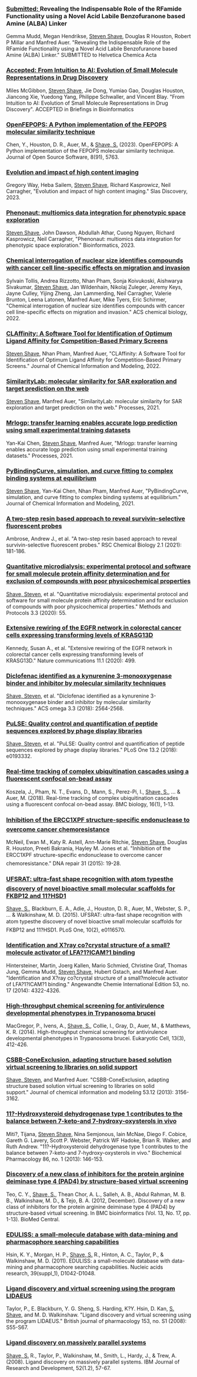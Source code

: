### <u>Submitted: </u>Revealing the Indispensable Role of the RFamide Functionality using a Novel Acid Labile Benzofuranone based Amine (ALBA) Linker

Gemma Mudd, Megan Hendrikse, <u>Steven Shave</u>, Douglas R Houston, Robert P Millar and Manfred Auer. "Revealing the Indispensable Role of the RFamide Functionality using a Novel Acid Labile Benzofuranone based Amine (ALBA) Linker." SUBMITTED to Helvetica Chemica Acta


### <a href="https://doi.org/10.1093/bib/bbad422"><u>Accepted: </u>From Intuition to AI: Evolution of Small Molecule Representations in Drug Discovery</a>

Miles McGibbon, <u>Steven Shave</u>, Jie Dong, Yumiao Gao, Douglas Houston, Jiancong Xie, Yuedong Yang, Philippe Schwaller, and Vincent Blay. "From Intuition to AI: Evolution of Small Molecule Representations in Drug Discovery". ACCEPTED in Briefings in Bioinformatics

<a href="https://doi.org/10.1093/bib/bbad422"><i class="fas fa-fw fa-link"></i></a>
<a href="https://doi.org/10.1093/bib/bbad422"><i class="fas fa-fw fa-newspaper"></i></a>

### <a href="https://doi.org/10.21105/joss.05763">OpenFEPOPS: A Python implementation of the FEPOPS molecular similarity technique</a>

Chen, Y., Houston, D. R., Auer, M., & <u>Shave, S.</u> (2023). OpenFEPOPS: A Python implementation of the FEPOPS molecular similarity technique. Journal of Open Source Software, 8(91), 5763. 

<a href="https://doi.org/10.21105/joss.05763"><i class="fas fa-fw fa-link"></i></a>
<a href="https://joss.theoj.org/papers/10.21105/joss.05763"><i class="fas fa-fw fa-newspaper"></i></a>
<a href="{{site.url}}/files/publications/2023_OpenFEPOPS.pdf"><i class="fas fa-fw fa-file-pdf fa-xl" aria-hidden="true"></i></a>
<a href="https://github.com/JustinYKC/FEPOPS"><i class="fab fa-fw fa-github zoom"></i></a>

### <a href="https://doi.org/10.1016/j.slasd.2023.08.009">Evolution and impact of high content imaging</a>

Gregory Way, Heba Sailem, <u>Steven Shave</u>, Richard Kasprowicz, Neil Carragher, "Evolution and impact of high content imaging." Slas Discovery, 2023.

<a href="https://doi.org/10.1016/j.slasd.2023.08.009"><i class="fas fa-fw fa-link"></i></a>
<a href="https://slas-discovery.org/article/S2472-5552(23)00066-7/fulltext"><i class="fas fa-fw fa-newspaper"></i></a>
<a href="{{site.url}}/files/publications/2023_Evolution_and_impact_of_HCI.pdf"><i class="fas fa-fw fa-file-pdf fa-xl" aria-hidden="true"></i></a>

### <a href="https://doi.org/10.1093/bioinformatics/btad143">Phenonaut: multiomics data integration for phenotypic space exploration</a>

<u>Steven Shave</u>, John Dawson, Abdullah Athar, Cuong Nguyen, Richard Kasprowicz, Neil Carragher, "Phenonaut: multiomics data integration for phenotypic space exploration." Bioinformatics, 2023.

<a href="https://doi.org/10.1093/bioinformatics/btad143"><i class="fas fa-fw fa-link"></i></a>
<a href="https://academic.oup.com/bioinformatics/article/39/4/btad143/7082955"><i class="fas fa-fw fa-newspaper"></i></a>
<a href="{{site.url}}/files/publications/2023_Phenonaut.pdf"><i class="fas fa-fw fa-file-pdf fa-xl" aria-hidden="true"></i></a>
<a href="https://github.com/CarragherLab/phenonaut"><i class="fab fa-fw fa-github zoom"></i></a>

### <a href="https://doi.org/10.1021/acschembio.2c00004">Chemical interrogation of nuclear size identifies compounds with cancer cell line-specific effects on migration and invasion</a>

Sylvain Tollis, Andrea Rizzotto, Nhan Pham, Sonja Koivukoski, Aishwarya Sivakumar, <u>Steven Shave</u>, Jan Wildenhain, Nikolaj Zuleger, Jeremy Keys, Jayne Culley, Yijing Zheng, Jan Lammerding, Neil Carragher, Valerie Brunton, Leena Latonen, Manfred Auer, Mike Tyers, Eric Schirmer, "Chemical interrogation of nuclear size identifies compounds with cancer cell line-specific effects on migration and invasion." ACS chemical biology, 2022.

<a href="https://doi.org/10.1021/acschembio.2c00004"><i class="fas fa-fw fa-link"></i></a>
<a href="https://pubs.acs.org/doi/10.1021/acschembio.2c00004"><i class="fas fa-fw fa-newspaper"></i></a>
<a href="{{site.url}}/files/publications/2022_Chemical_Interrogation_of_Nuclear_Size.pdf"><i class="fas fa-fw fa-file-pdf fa-xl" aria-hidden="true"></i></a>

### <a href="https://doi.org/10.1021/acs.jcim.2c00285">CLAffinity: A Software Tool for Identification of Optimum Ligand Affinity for Competition-Based Primary Screens</a>

<u>Steven Shave</u>, Nhan Pham, Manfred Auer, "CLAffinity: A Software Tool for Identification of Optimum Ligand Affinity for Competition-Based Primary Screens." Journal of Chemical Information and Modeling, 2022.

<a href="https://doi.org/10.1021/acs.jcim.2c00285"><i class="fas fa-fw fa-link"></i></a>
<a href="https://pubs.acs.org/doi/10.1021/acs.jcim.2c00285"><i class="fas fa-fw fa-newspaper"></i></a>
<a href="{{site.url}}/files/publications/2022_CLAffinity.pdf"><i class="fas fa-fw fa-file-pdf fa-xl" aria-hidden="true"></i></a>
<a href="https://github.com/stevenshave/competition-label-affinity"><i class="fab fa-fw fa-github zoom"></i></a>

### <a href="https://doi.org/10.3390/pr9091520">SimilarityLab: molecular similarity for SAR exploration and target prediction on the web</a>

<u>Steven Shave</u>, Manfred Auer, "SimilarityLab: molecular similarity for SAR exploration and target prediction on the web." Processes, 2021.

<a href="https://doi.org/10.3390/pr9091520"><i class="fas fa-fw fa-link"></i></a>
<a href="https://www.mdpi.com/2227-9717/9/9/1520"><i class="fas fa-fw fa-newspaper"></i></a>
<a href="{{site.url}}/files/publications/2021_SimilarityLab.pdf"><i class="fas fa-fw fa-file-pdf fa-xl" aria-hidden="true"></i></a>
<a href="https://github.com/stevenshave/similaritylab"><i class="fab fa-fw fa-github zoom"></i></a>

### <a href="https://doi.org/10.3390/pr9112029">Mrlogp: transfer learning enables accurate logp prediction using small experimental training datasets</a>

Yan-Kai Chen, <u>Steven Shave</u>, Manfred Auer, "Mrlogp: transfer learning enables accurate logp prediction using small experimental training datasets." Processes, 2021.

<a href="https://doi.org/10.3390/pr9112029"><i class="fas fa-fw fa-link"></i></a>
<a href="https://www.mdpi.com/2227-9717/9/11/2029"><i class="fas fa-fw fa-newspaper"></i></a>
<a href="{{site.url}}/files/publications/2021_MRlogP.pdf"><i class="fas fa-fw fa-file-pdf fa-xl" aria-hidden="true"></i></a>
<a href="https://github.com/JustinYKC/MRlogP"><i class="fab fa-fw fa-github zoom"></i></a>

### <a href="https://doi.org/10.1021/acs.jcim.1c00216">PyBindingCurve, simulation, and curve fitting to complex binding systems at equilibrium</a>

<u>Steven Shave</u>, Yan-Kai Chen, Nhan Pham, Manfred Auer, "PyBindingCurve, simulation, and curve fitting to complex binding systems at equilibrium." Journal of Chemical Information and Modeling, 2021.

<a href="https://doi.org/10.1021/acs.jcim.1c00216"><i class="fas fa-fw fa-link"></i></a>
<a href="https://pubs.acs.org/doi/10.1021/acs.jcim.1c00216"><i class="fas fa-fw fa-newspaper"></i></a>
<a href="{{site.url}}/files/publications/2021_PyBindingCurve.pdf"><i class="fas fa-fw fa-file-pdf fa-xl" aria-hidden="true"></i></a>
<a href="https://github.com/stevenshave/pybindingcurve"><i class="fab fa-fw fa-github zoom"></i></a>

### <a href="https://doi.org/10.1039/D0CB00122H">A two-step resin based approach to reveal survivin-selective fluorescent probes</a>

Ambrose, Andrew J., et al. "A two-step resin based approach to reveal survivin-selective fluorescent probes." RSC Chemical Biology 2.1 (2021): 181-186.

<a href="https://doi.org/10.1039/D0CB00122H"><i class="fas fa-fw fa-link"></i></a>
<a href="https://pubs.rsc.org/en/content/articlehtml/2021/cb/d0cb00122h"><i class="fas fa-fw fa-newspaper"></i></a>
<a href="{{site.url}}/files/publications/2021_A_twostep_resin_approach_for_survivin_selective_fluorescent_probes.pdf"><i class="fas fa-fw fa-file-pdf fa-xl" aria-hidden="true"></i></a>

### <a href="https://doi.org/10.3390/mps3030055">Quantitative microdialysis: experimental protocol and software for small molecule protein affinity determination and for exclusion of compounds with poor physicochemical properties</a>

<u>Shave, Steven</u>, et al. "Quantitative microdialysis: experimental protocol and software for small molecule protein affinity determination and for exclusion of compounds with poor physicochemical properties." Methods and Protocols 3.3 (2020): 55.

<a href="https://doi.org/10.3390/mps3030055"><i class="fas fa-fw fa-link"></i></a>
<a href="https://www.mdpi.com/2409-9279/3/3/55"><i class="fas fa-fw fa-newspaper"></i></a>
<a href="{{site.url}}/files/publications/2020_quantitative_microdialysis.pdf"><i class="fas fa-fw fa-file-pdf fa-xl" aria-hidden="true"></i></a>
<a href="https://github.com/stevenshave/microdialysis"><i class="fab fa-fw fa-github zoom"></i></a>

### <a href="https://doi.org/10.1038/s41467-019-14224-9">Extensive rewiring of the EGFR network in colorectal cancer cells expressing transforming levels of KRASG13D</a>

Kennedy, Susan A., et al. "Extensive rewiring of the EGFR network in colorectal cancer cells expressing transforming levels of KRASG13D." Nature communications 11.1 (2020): 499.

<a href="https://doi.org/10.1038/s41467-019-14224-9"><i class="fas fa-fw fa-link"></i></a>
<a href="https://www.nature.com/articles/s41467-019-14224-9"><i class="fas fa-fw fa-newspaper"></i></a>
<a href="{{site.url}}/files/publications/2020_Extensive_rewiring_of_the_EGFR_network.pdf"><i class="fas fa-fw fa-file-pdf fa-xl" aria-hidden="true"></i></a>

### <a href="https://doi.org/10.1021/acsomega.7b02091">Diclofenac identified as a kynurenine 3-monooxygenase binder and inhibitor by molecular similarity techniques</a>

<u>Shave, Steven</u>, et al. "Diclofenac identified as a kynurenine 3-monooxygenase binder and inhibitor by molecular similarity techniques." ACS omega 3.3 (2018): 2564-2568.

<a href="https://doi.org/10.1021/acsomega.7b02091"><i class="fas fa-fw fa-link"></i></a>
<a href="https://pubs.acs.org/doi/full/10.1021/acsomega.7b02091"><i class="fas fa-fw fa-newspaper"></i></a>
<a href="{{site.url}}/files/publications/2018_Diclofenac_KMO_via_molecular_similarity.pdf"><i class="fas fa-fw fa-file-pdf fa-xl" aria-hidden="true"></i></a>

### <a href="https://doi.org/10.1371/journal.pone.0193332">PuLSE: Quality control and quantification of peptide sequences explored by phage display libraries</a>

<u>Shave, Steven</u>, et al. "PuLSE: Quality control and quantification of peptide sequences explored by phage display libraries." PLoS One 13.2 (2018): e0193332.

<a href="https://doi.org/10.1371/journal.pone.0193332"><i class="fas fa-fw fa-link"></i></a>
<a href="https://journals.plos.org/plosone/article?id=10.1371/journal.pone.0193332"><i class="fas fa-fw fa-newspaper"></i></a>
<a href="{{site.url}}/files/publications/2018_PuLSE.pdf"><i class="fas fa-fw fa-file-pdf fa-xl" aria-hidden="true"></i></a>
<a href="https://github.com/stevenshave/PuLSE"><i class="fab fa-fw fa-github zoom"></i></a>

### <a href="https://doi.org/10.1186/s12915-018-0554-z">Real-time tracking of complex ubiquitination cascades using a fluorescent confocal on-bead assay</a>

Koszela, J., Pham, N. T., Evans, D., Mann, S., Perez-Pi, I., <u>Shave, S.</u>, ... & Auer, M. (2018). Real-time tracking of complex ubiquitination cascades using a fluorescent confocal on-bead assay. BMC biology, 16(1), 1-13.

<a href="https://doi.org/10.1186/s12915-018-0554-z"><i class="fas fa-fw fa-link"></i></a>
<a href="https://bmcbiol.biomedcentral.com/articles/10.1186/s12915-018-0554-z"><i class="fas fa-fw fa-newspaper"></i></a>
<a href="{{site.url}}/files/publications/2018_Realtime_tracking_of_ubiquitination_cascades.pdf"><i class="fas fa-fw fa-file-pdf fa-xl" aria-hidden="true"></i></a>

### <a href="https://doi.org/10.1016/j.dnarep.2015.04.002">Inhibition of the ERCC1XPF structure-specific endonuclease to overcome cancer chemoresistance</a>

McNeil, Ewan M., Katy R. Astell, Ann-Marie Ritchie, <u>Steven Shave</u>, Douglas R. Houston, Preeti Bakrania, Hayley M. Jones et al. "Inhibition of the ERCC1XPF structure-specific endonuclease to overcome cancer chemoresistance." DNA repair 31 (2015): 19-28.

<a href="https://doi.org/10.1016/j.dnarep.2015.04.002"><i class="fas fa-fw fa-link"></i></a>
<a href="https://www.sciencedirect.com/science/article/pii/S1568786415000865"><i class="fas fa-fw fa-newspaper"></i></a>
<a href="{{site.url}}/files/publications/2015_Inhibition_ERCC1_XPF.pdf"><i class="fas fa-fw fa-file-pdf fa-xl" aria-hidden="true"></i></a>

### <a href="https://doi.org/10.1371/journal.pone.0116570">UFSRAT: ultra-fast shape recognition with atom typesthe discovery of novel bioactive small molecular scaffolds for FKBP12 and 11?HSD1</a>

<u>Shave, S.</u>, Blackburn, E. A., Adie, J., Houston, D. R., Auer, M., Webster, S. P., ... & Walkinshaw, M. D. (2015). UFSRAT: ultra-fast shape recognition with atom typesthe discovery of novel bioactive small molecular scaffolds for FKBP12 and 11?HSD1. PLoS One, 10(2), e0116570.

<a href="https://doi.org/10.1371/journal.pone.0116570"><i class="fas fa-fw fa-link"></i></a>
<a href="https://journals.plos.org/plosone/article?id=10.1371/journal.pone.0116570"><i class="fas fa-fw fa-newspaper"></i></a>
<a href="{{site.url}}/files/publications/2015_UFSRAT.pdf"><i class="fas fa-fw fa-file-pdf fa-xl" aria-hidden="true"></i></a>

### <a href="https://doi.org/10.1002/anie.201310240">Identification and X?ray co?crystal structure of a small?molecule activator of LFA?1?ICAM?1 binding</a>

Hintersteiner, Martin, Joerg Kallen, Mario Schmied, Christine Graf, Thomas Jung, Gemma Mudd, <u>Steven Shave</u>, Hubert Gstach, and Manfred Auer. "Identification and X?ray co?crystal structure of a small?molecule activator of LFA?1?ICAM?1 binding." Angewandte Chemie International Edition 53, no. 17 (2014): 4322-4326.

<a href="https://doi.org/10.1002/anie.201310240"><i class="fas fa-fw fa-link"></i></a>
<a href="https://onlinelibrary.wiley.com/doi/full/10.1002/anie.201310240"><i class="fas fa-fw fa-newspaper"></i></a>
<a href="{{site.url}}/files/publications/2014_Identification_of_SM_LFA1_ICAM1_activator.pdf"><i class="fas fa-fw fa-file-pdf fa-xl" aria-hidden="true"></i></a>

### <a href="https://doi.org/10.1128/ec.00335-13">High-throughput chemical screening for antivirulence developmental phenotypes in Trypanosoma brucei</a>

MacGregor, P., Ivens, A., <u>Shave, S.</u>, Collie, I., Gray, D., Auer, M., & Matthews, K. R. (2014). High-throughput chemical screening for antivirulence developmental phenotypes in Trypanosoma brucei. Eukaryotic Cell, 13(3), 412-426.

<a href="https://doi.org/10.1128/ec.00335-13"><i class="fas fa-fw fa-link"></i></a>
<a href="https://journals.asm.org/doi/full/10.1128/ec.00335-13"><i class="fas fa-fw fa-newspaper"></i></a>
<a href="{{site.url}}/files/publications/2014_HT_Antivirulence_Tbrucei.pdf"><i class="fas fa-fw fa-file-pdf fa-xl" aria-hidden="true"></i></a>

### <a href="https://doi.org/10.1021/ci400371q">CSBB-ConeExclusion, adapting structure based solution virtual screening to libraries on solid support</a>

<u>Shave, Steven</u>, and Manfred Auer. "CSBB-ConeExclusion, adapting structure based solution virtual screening to libraries on solid support." Journal of chemical information and modeling 53.12 (2013): 3156-3162.

<a href="https://doi.org/10.1021/ci400371q"><i class="fas fa-fw fa-link"></i></a>
<a href="https://pubs.acs.org/doi/full/10.1021/ci400371q"><i class="fas fa-fw fa-newspaper"></i></a>
<a href="{{site.url}}/files/publications/2013_CSBBConeExclusion.pdf"><i class="fas fa-fw fa-file-pdf fa-xl" aria-hidden="true"></i></a>

### <a href="https://doi.org/10.1016/j.bcp.2013.02.002">11?-Hydroxysteroid dehydrogenase type 1 contributes to the balance between 7-keto-and 7-hydroxy-oxysterols in vivo</a>

Miti?, Tijana, <u>Steven Shave</u>, Nina Semjonous, Iain McNae, Diego F. Cobice, Gareth G. Lavery, Scott P. Webster, Patrick WF Hadoke, Brian R. Walker, and Ruth Andrew. "11?-Hydroxysteroid dehydrogenase type 1 contributes to the balance between 7-keto-and 7-hydroxy-oxysterols in vivo." Biochemical Pharmacology 86, no. 1 (2013): 146-153.

<a href="https://doi.org/10.1016/j.bcp.2013.02.002"><i class="fas fa-fw fa-link"></i></a>
<a href="https://www.sciencedirect.com/science/article/pii/S0006295213000889"><i class="fas fa-fw fa-newspaper"></i></a>
<a href="{{site.url}}/files/publications/2013_11bHSD1_oxysterols.pdf"><i class="fas fa-fw fa-file-pdf fa-xl" aria-hidden="true"></i></a>

### <a href="https://doi.org/10.1186/1471-2105-13-S17-S4">Discovery of a new class of inhibitors for the protein arginine deiminase type 4 (PAD4) by structure-based virtual screening</a>

Teo, C. Y., <u>Shave, S.</u>, Thean Chor, A. L., Salleh, A. B., Abdul Rahman, M. B. B., Walkinshaw, M. D., & Tejo, B. A. (2012, December). Discovery of a new class of inhibitors for the protein arginine deiminase type 4 (PAD4) by structure-based virtual screening. In BMC bioinformatics (Vol. 13, No. 17, pp. 1-13). BioMed Central.

<a href="https://doi.org/10.1186/1471-2105-13-S17-S4"><i class="fas fa-fw fa-link"></i></a>
<a href="https://bmcbioinformatics.biomedcentral.com/articles/10.1186/1471-2105-13-S17-S4"><i class="fas fa-fw fa-newspaper"></i></a>
<a href="{{site.url}}/files/publications/2012_PAD4_SBVS.pdf"><i class="fas fa-fw fa-file-pdf fa-xl" aria-hidden="true"></i></a>

### <a href="https://doi.org/10.1093/nar/gkq878">EDULISS: a small-molecule database with data-mining and pharmacophore searching capabilities</a>

Hsin, K. Y., Morgan, H. P., <u>Shave, S.</u> R., Hinton, A. C., Taylor, P., & Walkinshaw, M. D. (2011). EDULISS: a small-molecule database with data-mining and pharmacophore searching capabilities. Nucleic acids research, 39(suppl_1), D1042-D1048.

<a href="https://doi.org/10.1093/nar/gkq878"><i class="fas fa-fw fa-link"></i></a>
<a href="https://academic.oup.com/nar/article/39/suppl_1/D1042/2508238"><i class="fas fa-fw fa-newspaper"></i></a>
<a href="{{site.url}}/files/publications/2011_EDULISS.pdf"><i class="fas fa-fw fa-file-pdf fa-xl" aria-hidden="true"></i></a>

### <a href="https://doi.org/10.1038/sj.bjp.0707532">Ligand discovery and virtual screening using the program LIDAEUS</a>

Taylor, P., E. Blackburn, Y. G. Sheng, S. Harding, K?Y. Hsin, D. Kan, <u>S. Shave</u>, and M. D. Walkinshaw. "Ligand discovery and virtual screening using the program LIDAEUS." British journal of pharmacology 153, no. S1 (2008): S55-S67.

<a href="https://doi.org/10.1038/sj.bjp.0707532"><i class="fas fa-fw fa-link"></i></a>
<a href="https://bpspubs.onlinelibrary.wiley.com/doi/full/10.1038/sj.bjp.0707532"><i class="fas fa-fw fa-newspaper"></i></a>
<a href="{{site.url}}/files/publications/2008_LIDAEUS.pdf"><i class="fas fa-fw fa-file-pdf fa-xl" aria-hidden="true"></i></a>

### <a href="https://doi.org/10.1147/rd.521.0057">Ligand discovery on massively parallel systems</a>

<u>Shave, S.</u> R., Taylor, P., Walkinshaw, M., Smith, L., Hardy, J., & Trew, A. (2008). Ligand discovery on massively parallel systems. IBM Journal of Research and Development, 52(1.2), 57-67.

<a href="https://doi.org/10.1147/rd.521.0057"><i class="fas fa-fw fa-link"></i></a>
<a href="https://ieeexplore.ieee.org/abstract/document/5388649"><i class="fas fa-fw fa-newspaper"></i></a>
<a href="{{site.url}}/files/publications/2008_Ligand_discovery_on_massively_parallel_systems.pdf"><i class="fas fa-fw fa-file-pdf fa-xl" aria-hidden="true"></i></a>

